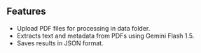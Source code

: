 ## Features

- Upload PDF files for processing in data folder.
- Extracts text and metadata from PDFs using Gemini Flash 1.5.
- Saves results in JSON format.
